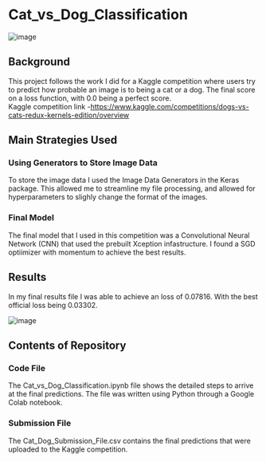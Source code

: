 # Cat_vs_Dog_Classification

![image](https://user-images.githubusercontent.com/45641348/168451799-a6b127e9-41b1-46ad-8e34-0ada3c16ca3b.png)


## Background
This project follows the work I did for a Kaggle competition where users try to predict how probable an image is to being a cat or a dog. The final score on a loss function, with 0.0 being a perfect score. \
Kaggle competition link -https://www.kaggle.com/competitions/dogs-vs-cats-redux-kernels-edition/overview

## Main Strategies Used

### Using Generators to Store Image Data
To store the image data I used the Image Data Generators in the Keras package. This allowed me to streamline my file processing, and allowed for hyperparameters to slighly change the format of the images. 

### Final Model
The final model that I used in this competition was a Convolutional Neural Network (CNN) that used the prebuilt Xception infastructure. I found a SGD optiimizer with momentum to achieve the best results. 


## Results
In my final results file I was able to achieve an loss of 0.07816. With the best official loss being 0.03302.

![image](https://user-images.githubusercontent.com/45641348/168451611-86d097ca-a81a-4878-bdc1-babffde8fb75.png)

## Contents of Repository

### Code File
The Cat_vs_Dog_Classification.ipynb file shows the detailed steps to arrive at the final predictions. The file was written using Python through a Google Colab notebook.

### Submission File 
The Cat_Dog_Submission_File.csv contains the final predictions that were uploaded to the Kaggle competition. 

